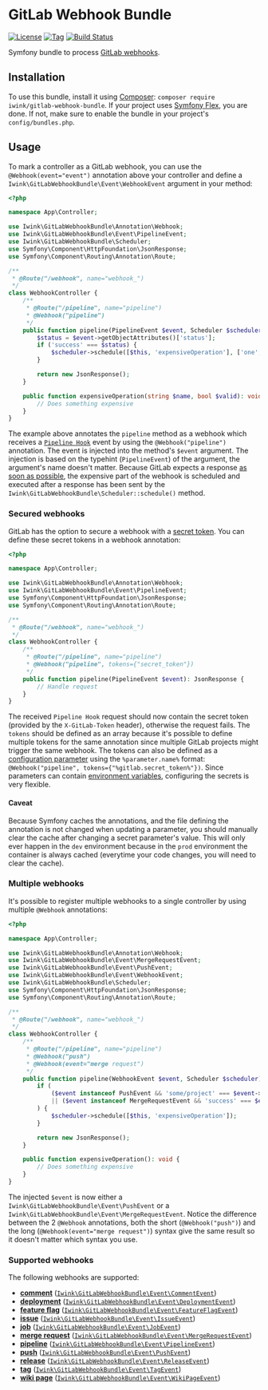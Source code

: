 # GitLab Webhook Bundle

[![License](https://poser.pugx.org/iwink/gitlab-webhook-bundle/license.png)](https://packagist.org/packages/iwink/gitlab-webhook-bundle)
[![Tag](https://img.shields.io/github/v/tag/iwink/gitlab-webhook-bundle)](https://github.com/iwink/gitlab-webhook-bundle/releases)
[![Build Status](https://img.shields.io/github/workflow/status/iwink/gitlab-webhook-bundle/Tests?label=phpunit)](https://github.com/iwink/gitlab-webhook-bundle/actions?query=workflow%3A%22Tests%22)

Symfony bundle to process [GitLab webhooks](https://docs.gitlab.com/ee/user/project/integrations/webhooks.html).

## Installation

To use this bundle, install it using [Composer](getcomposer.org): `composer require iwink/gitlab-webhook-bundle`. If 
your project uses [Symfony Flex](https://github.com/symfony/flex), you are done. If not, make sure to enable the bundle
in your project's `config/bundles.php`.

## Usage

To mark a controller as a GitLab webhook, you can use the `@Webhook(event="event")` annotation above your controller and
define a `Iwink\GitLabWebhookBundle\Event\WebhookEvent` argument in your method:

```php
<?php

namespace App\Controller;

use Iwink\GitLabWebhookBundle\Annotation\Webhook;
use Iwink\GitLabWebhookBundle\Event\PipelineEvent;
use Iwink\GitLabWebhookBundle\Scheduler;
use Symfony\Component\HttpFoundation\JsonResponse;
use Symfony\Component\Routing\Annotation\Route;

/**
 * @Route("/webhook", name="webhook_")
 */
class WebhookController {
    /**
     * @Route("/pipeline", name="pipeline")
     * @Webhook("pipeline")
     */
    public function pipeline(PipelineEvent $event, Scheduler $scheduler): JsonResponse {
        $status = $event->getObjectAttributes()['status'];
        if ('success' === $status) {
            $scheduler->schedule([$this, 'expensiveOperation'], ['one', true]);
        }

        return new JsonResponse();
    }

    public function expensiveOperation(string $name, bool $valid): void {
        // Does something expensive
    }
}

```

The example above annotates the `pipeline` method as a webhook which receives a 
[`Pipeline Hook`](https://docs.gitlab.com/ee/user/project/integrations/webhooks.html#pipeline-events) event by using 
the `@Webhook("pipeline")` annotation. The event is injected into the method's `$event` argument. The injection is based
on the typehint (`PipelineEvent`) of the argument, the argument's name doesn't matter. Because GitLab expects a response 
[as soon as possible](https://docs.gitlab.com/ee/user/project/integrations/webhooks.html#webhook-endpoint-tips), the 
expensive part of the webhook is scheduled and executed after a response has been sent by the 
`Iwink\GitLabWebhookBundle\Scheduler::schedule()` method.

### Secured webhooks

GitLab has the option to secure a webhook with a 
[secret token](https://docs.gitlab.com/ee/user/project/integrations/webhooks.html#secret-token). You can define these 
secret tokens in a webhook annotation:

```php
<?php

namespace App\Controller;

use Iwink\GitLabWebhookBundle\Annotation\Webhook;
use Iwink\GitLabWebhookBundle\Event\PipelineEvent;
use Symfony\Component\HttpFoundation\JsonResponse;
use Symfony\Component\Routing\Annotation\Route;

/**
 * @Route("/webhook", name="webhook_")
 */
class WebhookController {
    /**
     * @Route("/pipeline", name="pipeline")
     * @Webhook("pipeline", tokens={"secret_token"})
     */
    public function pipeline(PipelineEvent $event): JsonResponse {
        // Handle request
    }
}

```

The received `Pipeline Hook` request should now contain the secret token (provided by the `X-GitLab-Token` header), otherwise the request fails. The `tokens` 
should be defined as an array because it's possible to define multiple tokens for the same annotation since multiple 
GitLab projects might trigger the same webhook. The tokens can also be defined as a 
[configuration parameter](https://symfony.com/doc/current/configuration.html#configuration-parameters) using the 
`%parameter.name%` format: `@Webhook("pipeline", tokens={"%gitlab.secret_token%"})`. Since parameters can contain 
[environment variables](https://symfony.com/doc/current/configuration.html#configuration-based-on-environment-variables),
configuring the secrets is very flexible.

#### Caveat

Because Symfony caches the annotations, and the file defining the annotation is not changed when updating a parameter, 
you should manually clear the cache after changing a secret parameter's value. This will only ever happen in the `dev` 
environment because in the `prod` environment the container is always cached (everytime your code changes, you will need 
to clear the cache). 

### Multiple webhooks

It's possible to register multiple webhooks to a single controller by using multiple `@Webhook` annotations:

```php
<?php

namespace App\Controller;

use Iwink\GitLabWebhookBundle\Annotation\Webhook;
use Iwink\GitLabWebhookBundle\Event\MergeRequestEvent;
use Iwink\GitLabWebhookBundle\Event\PushEvent;
use Iwink\GitLabWebhookBundle\Event\WebhookEvent;
use Iwink\GitLabWebhookBundle\Scheduler;
use Symfony\Component\HttpFoundation\JsonResponse;
use Symfony\Component\Routing\Annotation\Route;

/**
 * @Route("/webhook", name="webhook_")
 */
class WebhookController {
    /**
     * @Route("/pipeline", name="pipeline")
     * @Webhook("push")
     * @Webhook(event="merge request")
     */
    public function pipeline(WebhookEvent $event, Scheduler $scheduler): JsonResponse {
        if (
            ($event instanceof PushEvent && 'some/project' === $event->getProject()['name'])
            || ($event instanceof MergeRequestEvent && 'success' === $event->getObjectAttributes()['status'])
        ) {
            $scheduler->schedule([$this, 'expensiveOperation']);
        }

        return new JsonResponse();
    }

    public function expensiveOperation(): void {
        // Does something expensive
    }
}

```

The injected `$event` is now either a `Iwink\GitLabWebhookBundle\Event\PushEvent` or a 
`Iwink\GitLabWebhookBundle\Event\MergeRequestEvent`. Notice the difference between the 2 `@Webhook` annotations, both 
the short (`@Webhook("push")`) and the long (`@Webhook(event="merge request")`) syntax give the same result so it 
doesn't matter which syntax you use.

### Supported webhooks

The following webhooks are supported:

- [**comment**](https://docs.gitlab.com/ee/user/project/integrations/webhooks.html#comment-events) ([`Iwink\GitLabWebhookBundle\Event\CommentEvent`](src/Event/CommentEvent.php))
- [**deployment**](https://docs.gitlab.com/ee/user/project/integrations/webhooks.html#deployment-events) ([`Iwink\GitLabWebhookBundle\Event\DeploymentEvent`](src/Event/DeploymentEvent.php))
- [**feature flag**](https://docs.gitlab.com/ee/user/project/integrations/webhooks.html#feature-flag-events) ([`Iwink\GitLabWebhookBundle\Event\FeatureFlagEvent`](src/Event/FeatureFlagEvent.php))
- [**issue**](https://docs.gitlab.com/ee/user/project/integrations/webhooks.html#issue-events) ([`Iwink\GitLabWebhookBundle\Event\IssueEvent`](src/Event/IssueEvent.php))
- [**job**](https://docs.gitlab.com/ee/user/project/integrations/webhooks.html#job-events) ([`Iwink\GitLabWebhookBundle\Event\JobEvent`](src/Event/JobEvent.php))
- [**merge request**](https://docs.gitlab.com/ee/user/project/integrations/webhooks.html#merge-request-events) ([`Iwink\GitLabWebhookBundle\Event\MergeRequestEvent`](src/Event/MergeRequestEvent.php))
- [**pipeline**](https://docs.gitlab.com/ee/user/project/integrations/webhooks.html#pipeline-events) ([`Iwink\GitLabWebhookBundle\Event\PipelineEvent`](src/Event/PipelineEvent.php))
- [**push**](https://docs.gitlab.com/ee/user/project/integrations/webhooks.html#push-events) ([`Iwink\GitLabWebhookBundle\Event\PushEvent`](src/Event/PushEvent.php))
- [**release**](https://docs.gitlab.com/ee/user/project/integrations/webhooks.html#release-events) ([`Iwink\GitLabWebhookBundle\Event\ReleaseEvent`](src/Event/ReleaseEvent.php))
- [**tag**](https://docs.gitlab.com/ee/user/project/integrations/webhooks.html#tag-events) ([`Iwink\GitLabWebhookBundle\Event\TagEvent`](src/Event/TagEvent.php))
- [**wiki page**](https://docs.gitlab.com/ee/user/project/integrations/webhooks.html#wiki-page-events) ([`Iwink\GitLabWebhookBundle\Event\WikiPageEvent`](src/Event/WikiPageEvent.php))
